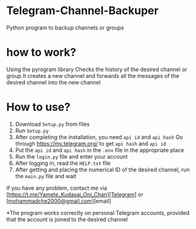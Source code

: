 # Telegram-Channel-Backuper
Python program to backup channels or groups


# how to work?
Using the pyrogram library
Checks the history of the desired channel or group
It creates a new channel and forwards all the messages of the desired channel into the new channel


# How to use?


1. Download `Setup.py` from files
2. Run `Setup.py`
3. After completing the installation, you need `api id` and `api hash` Go through https://my.telegram.org/ to get `api hash` and `api id`
4. Put the `api id` and `api hash` in the `.env` file in the appropriate place
5. Run the `login.py` file and enter your account
6. After logging in, read the `HELP.txt` file
7. After getting and placing the numerical ID of the desired channel, run the `main.py` file and wait


If you have any problem, contact me via [https://t.me/Yamete_Kudasai_Oni_Chan][Telegram] or [mohammadche2000@gmail.com][email]


*The program works correctly on personal Telegram accounts, provided that the account is joined to the desired channel
